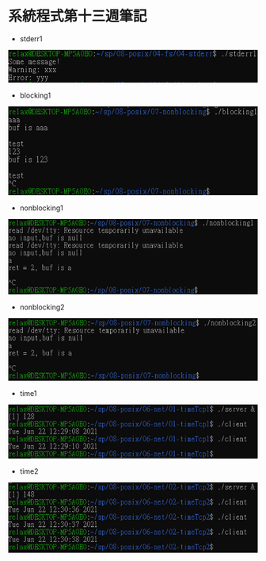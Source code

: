 # 系統程式第十三週筆記
* stderr1

![picture](https://github.com/ZKX-0326/sp109b/blob/main/note/picture/stderr1.png)

* blocking1
    
![picture](https://github.com/ZKX-0326/sp109b/blob/main/note/picture/blocking1.png)

* nonblocking1
    
![picture](https://github.com/ZKX-0326/sp109b/blob/main/note/picture/nonblocking1.png)

* nonblocking2
    
![picture](https://github.com/ZKX-0326/sp109b/blob/main/note/picture/nonblocking2.png)

* time1
    
![picture](https://github.com/ZKX-0326/sp109b/blob/main/note/picture/time1.png)

* time2
    
![picture](https://github.com/ZKX-0326/sp109b/blob/main/note/picture/time2.png)